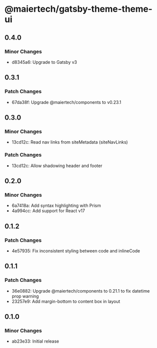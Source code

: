 # @maiertech/gatsby-theme-theme-ui

## 0.4.0

### Minor Changes

- d8345a6: Upgrade to Gatsby v3

## 0.3.1

### Patch Changes

- 67da38f: Upgrade @maiertech/components to v0.23.1

## 0.3.0

### Minor Changes

- 13cd12c: Read nav links from siteMetadata (siteNavLinks)

### Patch Changes

- 13cd12c: Allow shadowing header and footer

## 0.2.0

### Minor Changes

- 6a7418a: Add syntax highlighting with Prism
- 4a994cc: Add support for React v17

## 0.1.2

### Patch Changes

- 4e57935: Fix inconsistent styling between code and inlineCode

## 0.1.1

### Patch Changes

- 36e0882: Upgrade @maiertech/components to 0.21.1 to fix datetime prop warning
- 23257e9: Add margin-bottom to content box in layout

## 0.1.0

### Minor Changes

- ab23e33: Initial release

